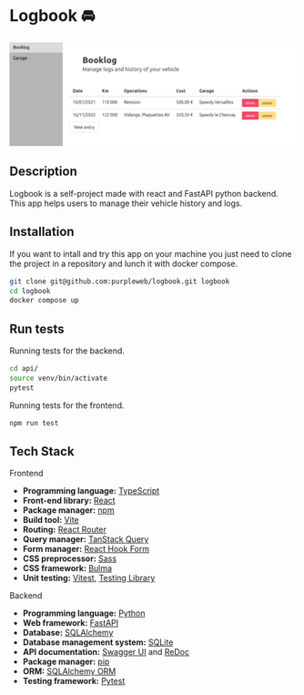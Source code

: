 # Logbook 🚘

<p align="center">
    <img src="screenshot.png?raw=true" alt="Logbook App" title="Logbook App" />
</p>

## Description

Logbook is a self-project made with react and FastAPI python backend.
This app helps users to manage their vehicle history and logs.

## Installation

If you want to intall and try this app on your machine you just need to clone the project in a repository and lunch it with docker compose.

```bash
git clone git@github.com:purpleweb/logbook.git logbook
cd logbook
docker compose up
```

## Run tests

Running tests for the backend.

```bash
cd api/
source venv/bin/activate
pytest
```

Running tests for the frontend.

```bash
npm run test
```

## Tech Stack

Frontend

- **Programming language:** [TypeScript](https://www.typescriptlang.org/)
- **Front-end library:** [React](https://reactjs.org/)
- **Package manager:** [npm](https://www.npmjs.com/)
- **Build tool:** [Vite](https://vitejs.dev/)
- **Routing:** [React Router](https://reactrouter.com/)
- **Query manager:** [TanStack Query](https://tanstack.com/query/v3/)
- **Form manager:** [React Hook Form](https://react-hook-form.com/)
- **CSS preprocessor:** [Sass](https://sass-lang.com/)
- **CSS framework:** [Bulma](https://bulma.io/)
- **Unit testing:** [Vitest](https://vitest.netlify.app/), [Testing Library](https://testing-library.com/)

Backend

- **Programming language:** [Python](https://www.python.org/)
- **Web framework:** [FastAPI](https://fastapi.tiangolo.com/)
- **Database:** [SQLAlchemy](https://www.sqlalchemy.org/)
- **Database management system:** [SQLite](https://www.sqlite.org/index.html)
- **API documentation:** [Swagger UI](https://swagger.io/tools/swagger-ui/) and [ReDoc](https://redoc.ly/)
- **Package manager:** [pip](https://pypi.org/project/pip/)
- **ORM:** [SQLAlchemy ORM](https://docs.sqlalchemy.org/en/14/orm/)
- **Testing framework:** [Pytest](https://pytest.org/)
